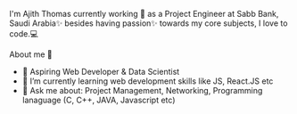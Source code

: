 


I'm  Ajith Thomas currently working 🔭 as a Project Engineer at Sabb Bank, Saudi Arabia✨ besides having passion✨ towards my core subjects, I love to code.💻

About me 🤵

  - 🔭 Aspiring Web Developer & Data Scientist
  - 🌱 I’m currently learning web development skills like JS, React.JS etc
  - 💬 Ask me about: Project Management, Networking, Programming lanaguage (C, C++, JAVA, Javascript etc)
 

